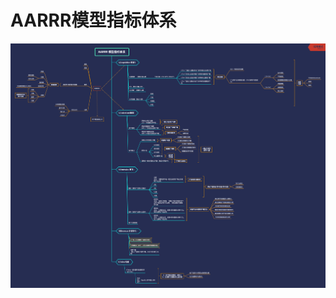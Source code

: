 
# AARRR模型指标体系
![png](https://github.com/JiayingLiJenny/Analytic-Model/blob/master/AARRR/AARRR.png)
